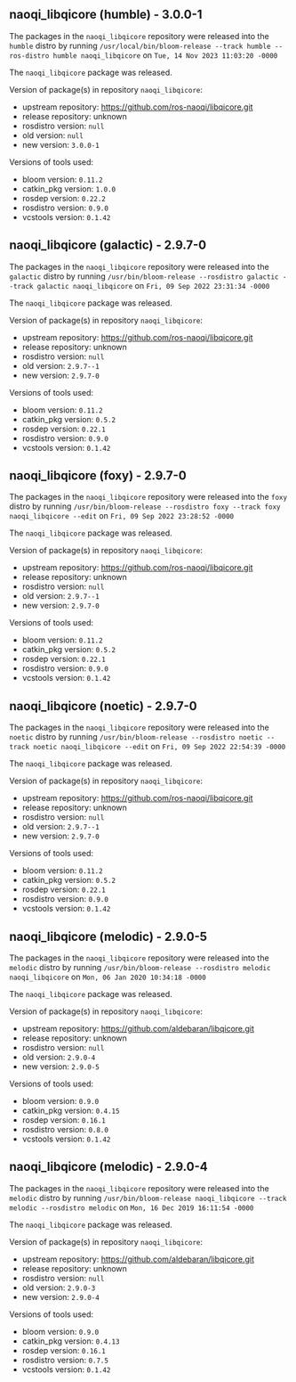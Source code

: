 ## naoqi_libqicore (humble) - 3.0.0-1

The packages in the `naoqi_libqicore` repository were released into the `humble` distro by running `/usr/local/bin/bloom-release --track humble --ros-distro humble naoqi_libqicore` on `Tue, 14 Nov 2023 11:03:20 -0000`

The `naoqi_libqicore` package was released.

Version of package(s) in repository `naoqi_libqicore`:

- upstream repository: https://github.com/ros-naoqi/libqicore.git
- release repository: unknown
- rosdistro version: `null`
- old version: `null`
- new version: `3.0.0-1`

Versions of tools used:

- bloom version: `0.11.2`
- catkin_pkg version: `1.0.0`
- rosdep version: `0.22.2`
- rosdistro version: `0.9.0`
- vcstools version: `0.1.42`


## naoqi_libqicore (galactic) - 2.9.7-0

The packages in the `naoqi_libqicore` repository were released into the `galactic` distro by running `/usr/bin/bloom-release --rosdistro galactic --track galactic naoqi_libqicore` on `Fri, 09 Sep 2022 23:31:34 -0000`

The `naoqi_libqicore` package was released.

Version of package(s) in repository `naoqi_libqicore`:

- upstream repository: https://github.com/ros-naoqi/libqicore.git
- release repository: unknown
- rosdistro version: `null`
- old version: `2.9.7--1`
- new version: `2.9.7-0`

Versions of tools used:

- bloom version: `0.11.2`
- catkin_pkg version: `0.5.2`
- rosdep version: `0.22.1`
- rosdistro version: `0.9.0`
- vcstools version: `0.1.42`


## naoqi_libqicore (foxy) - 2.9.7-0

The packages in the `naoqi_libqicore` repository were released into the `foxy` distro by running `/usr/bin/bloom-release --rosdistro foxy --track foxy naoqi_libqicore --edit` on `Fri, 09 Sep 2022 23:28:52 -0000`

The `naoqi_libqicore` package was released.

Version of package(s) in repository `naoqi_libqicore`:

- upstream repository: https://github.com/ros-naoqi/libqicore.git
- release repository: unknown
- rosdistro version: `null`
- old version: `2.9.7--1`
- new version: `2.9.7-0`

Versions of tools used:

- bloom version: `0.11.2`
- catkin_pkg version: `0.5.2`
- rosdep version: `0.22.1`
- rosdistro version: `0.9.0`
- vcstools version: `0.1.42`


## naoqi_libqicore (noetic) - 2.9.7-0

The packages in the `naoqi_libqicore` repository were released into the `noetic` distro by running `/usr/bin/bloom-release --rosdistro noetic --track noetic naoqi_libqicore --edit` on `Fri, 09 Sep 2022 22:54:39 -0000`

The `naoqi_libqicore` package was released.

Version of package(s) in repository `naoqi_libqicore`:

- upstream repository: https://github.com/ros-naoqi/libqicore.git
- release repository: unknown
- rosdistro version: `null`
- old version: `2.9.7--1`
- new version: `2.9.7-0`

Versions of tools used:

- bloom version: `0.11.2`
- catkin_pkg version: `0.5.2`
- rosdep version: `0.22.1`
- rosdistro version: `0.9.0`
- vcstools version: `0.1.42`


## naoqi_libqicore (melodic) - 2.9.0-5

The packages in the `naoqi_libqicore` repository were released into the `melodic` distro by running `/usr/bin/bloom-release --rosdistro melodic naoqi_libqicore` on `Mon, 06 Jan 2020 10:34:18 -0000`

The `naoqi_libqicore` package was released.

Version of package(s) in repository `naoqi_libqicore`:

- upstream repository: https://github.com/aldebaran/libqicore.git
- release repository: unknown
- rosdistro version: `null`
- old version: `2.9.0-4`
- new version: `2.9.0-5`

Versions of tools used:

- bloom version: `0.9.0`
- catkin_pkg version: `0.4.15`
- rosdep version: `0.16.1`
- rosdistro version: `0.8.0`
- vcstools version: `0.1.42`


## naoqi_libqicore (melodic) - 2.9.0-4

The packages in the `naoqi_libqicore` repository were released into the `melodic` distro by running `/usr/bin/bloom-release naoqi_libqicore --track melodic --rosdistro melodic` on `Mon, 16 Dec 2019 16:11:54 -0000`

The `naoqi_libqicore` package was released.

Version of package(s) in repository `naoqi_libqicore`:

- upstream repository: https://github.com/aldebaran/libqicore.git
- release repository: unknown
- rosdistro version: `null`
- old version: `2.9.0-3`
- new version: `2.9.0-4`

Versions of tools used:

- bloom version: `0.9.0`
- catkin_pkg version: `0.4.13`
- rosdep version: `0.16.1`
- rosdistro version: `0.7.5`
- vcstools version: `0.1.42`


